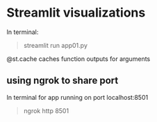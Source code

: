# Streamlit visualizations

In terminal:

> streamlit run app01.py

@st.cache caches function outputs for arguments

## using ngrok to share port

In terminal for app running on port localhost:8501

> ngrok http 8501

